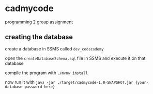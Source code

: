 # cadmycode

programming 2 group assignment

## creating the database

create a database in SSMS called `dev_codecademy`

open the `createDatabaseSchema.sql` file in SSMS and execute it on that database

compile the program with `./mvnw install`

now run it with `java -jar ./target/cadmycode-1.0-SNAPSHOT.jar {your-database-password-here}`